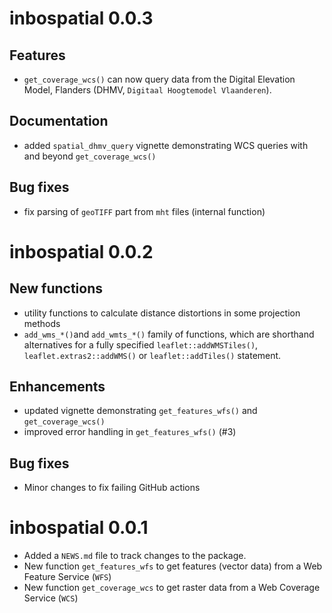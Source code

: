 # inbospatial 0.0.3

## Features

* `get_coverage_wcs()` can now query data from the 
  Digital Elevation Model, Flanders 
  (DHMV, ``Digitaal Hoogtemodel Vlaanderen``).

## Documentation

* added `spatial_dhmv_query` vignette demonstrating WCS queries 
  with and beyond `get_coverage_wcs()`

## Bug fixes

* fix parsing of `geoTIFF` part from `mht` files (internal function)

# inbospatial 0.0.2

## New functions

* utility functions to calculate distance distortions in some
  projection methods
* `add_wms_*()`and `add_wmts_*()` family of functions, which are shorthand
  alternatives for a fully specified `leaflet::addWMSTiles()`,
  `leaflet.extras2::addWMS()` or
  `leaflet::addTiles()` statement.

## Enhancements

* updated vignette demonstrating `get_features_wfs()` and `get_coverage_wcs()`
* improved error handling in `get_features_wfs()` (#3)

## Bug fixes

* Minor changes to fix failing GitHub actions

# inbospatial 0.0.1

* Added a `NEWS.md` file to track changes to the package.
* New function `get_features_wfs` to get features (vector data) from a Web
  Feature Service (`WFS`)
* New function `get_coverage_wcs` to get raster data from a Web Coverage Service
  (`WCS`)
